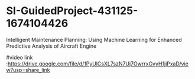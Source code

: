 # SI-GuidedProject-431125-1674104426
Intelligent Maintenance Planning: Using Machine Learning for Enhanced Predictive Analysis of Aircraft Engine

#video link :https://drive.google.com/file/d/1PyUlCsXL7szN7Uj7OwrrxGvyH1jjPxaD/view?usp=share_link
